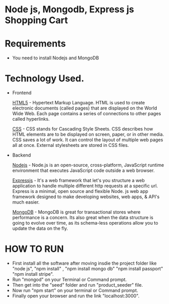 # Node js, Mongodb, Express js Shopping Cart

# Requirements

* You need to install Nodejs and MongoDB

# Technology Used.

* Frontend 
  
  [HTML5](https://developer.mozilla.org/en-US/docs/Web/HTML) - Hypertext Markup Language. HTML is used to create electronic documents (called pages) that are displayed on the World Wide Web. Each page contains a series of connections to other pages called hyperlinks.
  
  [CSS](https://developer.mozilla.org/en-US/docs/Web/CSS) - CSS stands for Cascading Style Sheets. CSS describes how HTML elements are to be displayed on screen, paper, or in other media. CSS saves a lot of work. It can control the layout of multiple web pages all at once. External stylesheets are stored in CSS files.

* Backend 

  [Nodejs](https://nodejs.org/en/) - Node.js is an open-source, cross-platform, JavaScript runtime environment that executes JavaScript code outside a web browser. 
  
  [Expressjs](https://expressjs.com/) - It's a web framework that let's you structure a web application to handle multiple different http requests at a specific url. Express is a minimal, open source and flexible Node. js web app framework designed to make developing websites, web apps, & API's much easier.
  
  [MongoDB](https://www.mongodb.com/) - MongoDB is great for transactional stores where performance is a concern. Its also great when the data structure is going to evolve over time, as its schema-less operations allow you to update the data on the fly.
  

# HOW TO RUN

* First install all the software after moving insdie the project folder like "node js", "npm install" , "npm install mongo db" "npm install passport" "npm install stripe".
* Run "mongod" on your Terminal or Command prompt.
* Then get into the "seed" folder and run "product_seeder" file.
* Now run "npm start" on your terminal or Command prompt.
* Finally open your browser and run the link "localhost:3000".


  
